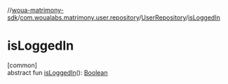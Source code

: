 //[woua-matrimony-sdk](../../../index.md)/[com.woualabs.matrimony.user.repository](../index.md)/[UserRepository](index.md)/[isLoggedIn](is-logged-in.md)

# isLoggedIn

[common]\
abstract fun [isLoggedIn](is-logged-in.md)(): [Boolean](https://kotlinlang.org/api/latest/jvm/stdlib/kotlin/-boolean/index.html)
